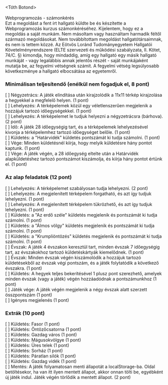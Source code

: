 <Tóth Botond> <br />
<GETDX4> <br />
Webprogramozás - számonkérés<br />
Ezt a megoldást a fent írt hallgató küldte be és készítette a Webprogramozás kurzus számonkéréséhez.
Kijelentem, hogy ez a megoldás a saját munkám. Nem másoltam vagy használtam harmadik féltől 
származó megoldásokat. Nem továbbítottam megoldást hallgatótársaimnak, és nem is tettem közzé. 
Az Eötvös Loránd Tudományegyetem Hallgatói Követelményrendszere 
(ELTE szervezeti és működési szabályzata, II. Kötet, 74/C. §) kimondja, hogy mindaddig, 
amíg egy hallgató egy másik hallgató munkáját - vagy legalábbis annak jelentős részét - 
saját munkájaként mutatja be, az fegyelmi vétségnek számít. 
A fegyelmi vétség legsúlyosabb következménye a hallgató elbocsátása az egyetemről.

### Minimálisan teljesítendő (enélkül nem fogadjuk el, 8 pont)
[ ] Négyzetrács: A játék elindítása után kirajzolódik a 11x11 térkép kirajzolása a hegyekkel a megfelelő helyen. (1 pont)<br />
[ ] Lehelyezés: A térképelemek közül egy véletlenszerűen megjelenik a hozzájuk tartozó időegységekkel. (1 pont)<br />
[ ] Lehelyezés: A térképelemet le tudjuk helyezni a négyzetrácsra (bárhova). (2 pont)<br />
[ ] Idő: A játék 28 időegységig tart, és a térképelemek lehelyezésével kivonja a térképelemhez tartozó időegységet belőle. (1 pont)<br />
[ ] Küldetés: a "Határvidék" küldetés pontszámát ki tudja számolni. (1 pont)<br />
[ ] Vége: Minden küldetésnél kiírja, hogy melyik küldetésre hány pontot kaptunk. (1 pont)<br />
[ ] Vége: A játék végén, a 28 időegység eltelte után a Határvidék alapküldetéshez tartozó pontszámot kiszámolja, és kiírja hány pontot értünk el. (1 pont)<br />

### Az alap feladatok (12 pont)
[ ] Lehelyezés: A térképelemet szabályosan tudja lehelyezni. (2 pont)<br />
[ ] Lehelyezés: A megjelenített térképelem forgatható, és azt így tudjuk lehelyezni. (1 pont)<br />
[ ] Lehelyezés: A megjelenített térképelem tükrözhető, és azt így tudjuk lehelyezni. (1 pont)<br />
[ ] Küldetés: a "Az erdő széle" küldetés megjelenik és pontszámát ki tudja számolni. (1 pont)<br />
[ ] Küldetés: a "Álmos völgy" küldetés megjelenik és pontszámát ki tudja számolni. (1 pont)<br />
[ ] Küldetés: a "Krumpliöntözés" küldetés megjelenik és pontszámát ki tudja számolni. (1 pont)<br />
[ ] Évszak: A játék 4 évszakon keresztül tart, minden évszak 7 időegységig tart, az évszakokhoz tartozó küldetéskártyák kiemelődnek. (1 pont)<br />
[ ] Évszak: Minden évszak végén kiszámolódik a hozzájuk tartozó küldetésekből az évszak végi pontszám, és a játék folytatódik a következő évszakra. (1 pont)<br />
[ ] Küldetés: A hegyek teljes bekerítésével 1 plusz pont szerezhető, amelyek minden évszak (vagy a játék) végén hozzáadódnak a pontszámunkhoz (1 pont)<br />
[ ] Játék vége: A játék végén megjelenik a négy évszak alatt szerzett összpontszám (1 pont)<br />
[ ] Igényes megjelenés (1 pont)

### Extrák (10 pont)
[ ] Küldetés: Fasor (1 pont)<br />
[ ] Küldetés: Öntözőcsatorna (1 pont)<br />
[ ] Küldetés: Gazdag város (1 pont)<br />
[ ] Küldetés: Mágusokvölgye (1 pont)<br />
[ ] Küldetés: Üres telek (1 pont)<br />
[ ] Küldetés: Sorház (1 pont)<br />
[ ] Küldetés: Páratlan silók (1 pont)<br />
[ ] Küldetés: Gazdag vidék (1 pont)<br />
[ ] Mentés: A játék folyamatosan menti állapotát a localStorage-ba. Oldal betöltésekor, ha van itt ilyen mentett állapot, akkor onnan tölti be, egyébként új játék indul. Játék végén törlődik a mentett állapot. (2 pont)<br />